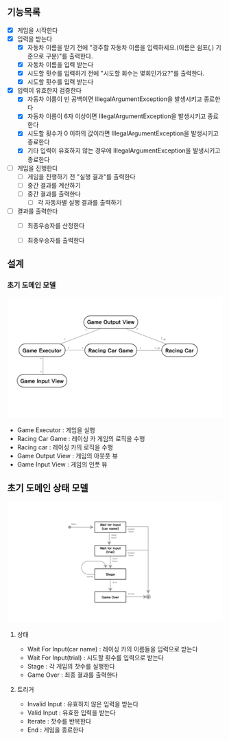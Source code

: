 

## 기능목록

- [X] 게임을 시작한다
- [X] 입력을 받는다
  - [X] 자동차 이름을 받기 전에 "경주할 자동차 이름을 입력하세요.(이름은 쉼표(,) 기준으로 구분)"를 출력한다.
  - [X] 자동차 이름을 입력 받는다
  - [X] 시도할 횟수를 입력하기 전에 "시도할 회수는 몇회인가요?"를 출력한다.
  - [X] 시도할 횟수를 입력 받는다 
- [X] 입력이 유효한지 검증한다
  - [X] 자동차 이름이 빈 공백이면 IllegalArgumentException을 발생시키고 종료한다
  - [X] 자동차 이름이 6자 이상이면 IllegalArgumentException을 발생시키고 종료한다
  - [X] 시도할 횟수가 0 이하의 값이라면 IllegalArgumentException을 발생시키고 종료한다 
  - [X] 기타 입력이 유효하지 않는 경우에 IllegalArgumentException을 발생시키고 종료한다
- [ ] 게임을 진행한다
  - [ ] 게임을 진행하기 전 "실행 결과"를 출력한다
  - [ ] 중간 결과를 계산하기
  - [ ] 중간 결과를 출력한다
      - [ ] 각 자동차별 실행 결과를 출력하기
- [ ] 결과를 출력한다
  - [ ] 최종우승자를 산정한다
  - [ ] 최종우승자를 출력한다
  


## 설계

### 초기 도메인 모델
![Domain Model Graph](./image/Domain1.png)

* Game Executor  : 게임을 실행
* Racing Car Game : 레이싱 카 게임의 로직을 수행 
* Racing car : 레이싱 카의 로직을 수행
* Game Output View : 게임의 아웃풋 뷰
* Game Input View : 게임의 인풋 뷰 

## 초기 도메인 상태 모델
![Domain State Graph](./image/State1.png)

1. 상태
   * Wait For Input(car name) : 레이싱 카의 이름들을 입력으로 받는다
   * Wait For Input(trial) : 시도할 횟수를 입력으로 받는다
   * Stage : 각 게임의 찻수를 실행한다
   * Game Over : 최종 결과를 출력한다

2. 트리거
   * Invalid Input : 유효하지 않은 입력을 받는다
   * Valid Input : 유효한 입력을 받는다
   * Iterate : 찻수를 반복한다
   * End : 게임을 종료한다

